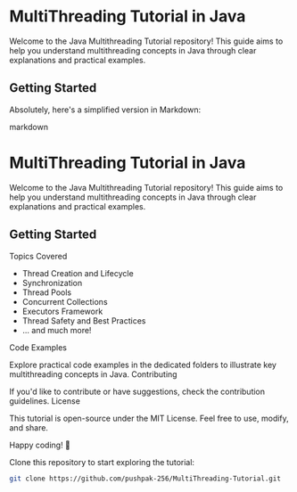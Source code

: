 # MultiThreading Tutorial in Java

Welcome to the Java Multithreading Tutorial repository! This guide aims to help you understand multithreading concepts in Java through clear explanations and practical examples.

## Getting Started




Absolutely, here's a simplified version in Markdown:

markdown

# MultiThreading Tutorial in Java

Welcome to the Java Multithreading Tutorial repository! This guide aims to help you understand multithreading concepts in Java through clear explanations and practical examples.

## Getting Started

Topics Covered

   - Thread Creation and Lifecycle
  -  Synchronization
  -  Thread Pools
  -  Concurrent Collections
-    Executors Framework
  -  Thread Safety and Best Practices
 -   ... and much more!

Code Examples

Explore practical code examples in the dedicated folders to illustrate key multithreading concepts in Java.
Contributing

If you'd like to contribute or have suggestions, check the contribution guidelines.
License

This tutorial is open-source under the MIT License. Feel free to use, modify, and share.

Happy coding! 🚀

Clone this repository to start exploring the tutorial:

```bash
git clone https://github.com/pushpak-256/MultiThreading-Tutorial.git
